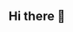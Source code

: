 ## Hi there 👋

<!--
**DarthVader9999/DarthVader9999** is a ✨ _special_ ✨ repository because its `README.md` (this file) appears on your GitHub profile.

Here are some ideas to get you started:

- 🔭 I’m currently working on a practice for Cis-30A...
- 🌱 I’m currently learning How to use Github ...
- 👯 I’m looking to collaborate on This assignment ...
- 🤔 I’m looking for help with not much  ...
- 📫 How to reach me: You can catch me on Instagram @Otasowie...
- ⚡ Fun fact: I like Theatre and the GYM...
![icarly](https://github.com/user-attachments/assets/732a2c46-3450-48f9-ae85-16ba1b4e6207)


 
